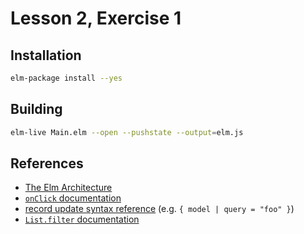 # Lesson 2, Exercise 1

## Installation

```bash
elm-package install --yes
```

## Building

```bash
elm-live Main.elm --open --pushstate --output=elm.js
```

## References

* [The Elm Architecture](http://guide.elm-lang.org/architecture/)
* [`onClick` documentation](http://package.elm-lang.org/packages/evancz/elm-html/4.0.2/Html-Events#onClick)
* [record update syntax reference](http://elm-lang.org/docs/syntax#records) (e.g. `{ model | query = "foo" }`)
* [`List.filter` documentation](http://package.elm-lang.org/packages/elm-lang/core/latest/List#filter)
